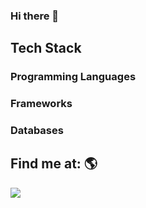 ### Hi there 👋

## Tech Stack

### Programming Languages
<p>
  
</p>

### Frameworks
<p>
 
</p>

### Databases
<p>
  
</p>

## Find me at: 🌎
<a href="https://www.linkedin.com/in/aclementem/"><img src="https://img.shields.io/badge/LinkedIn-0077B5?style=for-the-badge&logo=linkedin&logoColor=white" /></a>
